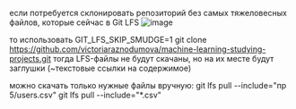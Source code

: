 если потребуется склонировать репозиторий без самых тяжеловесных файлов, которые сейчас в Git LFS ![image](https://github.com/user-attachments/assets/684b8094-9ac8-431c-8ec6-a84ddb998433)

то использовать GIT_LFS_SKIP_SMUDGE=1 git clone https://github.com/victoriaraznodumova/machine-learning-studying-projects.git
тогда LFS-файлы не будут скачаны, но на их месте будут заглушки (~текстовые ссылки на содержимое)

можно скачать только нужные файлы вручную:
git lfs pull --include="пр 5/users.csv"
git lfs pull --include="*.csv"
